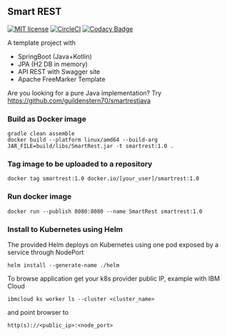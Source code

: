## Smart REST 

[![MIT license](http://img.shields.io/badge/license-MIT-brightgreen.svg)](http://opensource.org/licenses/MIT)
[![CircleCI](https://circleci.com/gh/guildenstern70/SmartREST/tree/master.svg?style=svg)](https://circleci.com/gh/guildenstern70/SmartREST/tree/master)
[![Codacy Badge](https://app.codacy.com/project/badge/Grade/f1c670fa6a0444919661480b82ab73cb)](https://www.codacy.com/gh/guildenstern70/SmartREST/dashboard?utm_source=github.com&amp;utm_medium=referral&amp;utm_content=guildenstern70/SmartREST&amp;utm_campaign=Badge_Grade)

A template project with

* SpringBoot (Java+Kotlin)
* JPA (H2 DB in memory)
* API REST with Swagger site
* Apache FreeMarker Template

Are you looking for a pure Java implementation? Try https://github.com/guildenstern70/smartrestjava

### Build as Docker image

    gradle clean assemble
    docker build --platform linux/amd64 --build-arg JAR_FILE=build/libs/SmartRest.jar -t smartrest:1.0 .

### Tag image to be uploaded to a repository

    docker tag smartrest:1.0 docker.io/[your_user]/smartrest:1.0
    
### Run docker image

    docker run --publish 8080:8080 --name SmartRest smartrest:1.0   
    
### Install to Kubernetes using Helm

The provided Helm deploys on Kubernetes using one pod exposed by a service through NodePort

    helm install --generate-name ./helm
    
To browse application get your k8s provider public IP, example with IBM Cloud 

    ibmcloud ks worker ls --cluster <cluster_name>
    
and point browser to

    http(s)://<public_ip>:<node_port>
    
    
    

